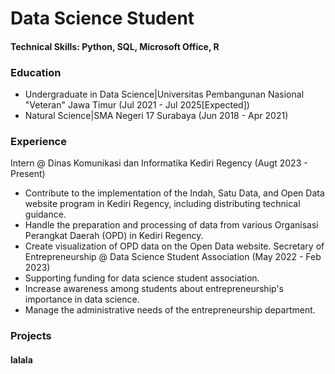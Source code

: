 # Data Science Student

#### Technical Skills: Python, SQL, Microsoft Office, R

### Education
- Undergraduate in Data Science|Universitas Pembangunan Nasional "Veteran" Jawa Timur (Jul 2021 - Jul 2025[Expected])
- Natural Science|SMA Negeri 17 Surabaya (Jun 2018 - Apr 2021)

### Experience
Intern @ Dinas Komunikasi dan Informatika Kediri Regency (Augt 2023 - Present)
- Contribute to the implementation of the Indah, Satu Data, and Open Data website program in Kediri Regency, including distributing technical guidance.
- Handle the preparation and processing of data from various Organisasi Perangkat Daerah (OPD) in Kediri Regency.
- Create visualization of OPD data on the Open Data website.
Secretary of Entrepreneurship @ Data Science Student Association (May 2022 - Feb 2023)
- Supporting funding for data science student association.
- Increase awareness among students about entrepreneurship's importance in data science.
- Manage the administrative needs of the entrepreneurship department.

### Projects
#### lalala
